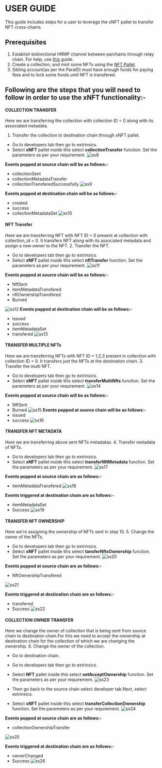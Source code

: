 # USER GUIDE
This guide includes steps for a user to leverage the xNFT pallet to transfer NFT cross-chains

## Prerequisites
1. Establish bidirectional HRMP channel between parchains through relay chain. For help, use [this](https://docs.substrate.io/reference/how-to-guides/parachains/add-hrmp-channels/) guide.
2. Create a collection, and mint some NFTs using the [NFT Pallet](https://github.com/antiers-solutions/xNFT/tree/master/nfts).
3. Sibling account(as per the ParaID) must have enough funds for paying fees and to lock some funds until NFT is transfered.

## Following are the steps that you will need to follow in order to use the xNFT functionality:-
#### **COLLECTION TRANSFER**
Here we are transferring the collection with collection ID = 0 along with its associated metadata. 

1. Transfer the collection to destination chain through xNFT pallet. 
- Go to developers tab then go to extrinsics.
- Select **xNFT** pallet inside this select **collectionTransfer** function. Set the parameters as per your requirement.
![ss8](./assets/12.jpg)

**Events popped at source chain will be as follows:-**
- collectionSent
- collectionMetadataTransfer
- collectionTransferedSuccessfully
![ss9](./assets/13.jpg)

**Events popped at destination chain will be as follows:-**
- created
- success 
- collectionMetadataSet
![ss10](./assets/14.jpg)

#### **NFT Transfer**
Here we are transferring NFT with NFT ID = 0 present at collection with collection_id = 0. It transfers NFT along with its associated metadata and assign a new owner to the NFT. 
2. Transfer the NFT.
- Go to developers tab then go to extrinsics.
- Select **xNFT** pallet inside this select **nftTransfer** function. Set the parameters as per your requirement.
![ss11](./assets/15.jpg)

**Events popped at source chain will be as follows:-**
- NftSent
- itemMetadataTransfered
- nftOwnershipTransfered
- Burned

![ss12](./assets/16.jpg)
**Events popped at destination chain will be as follows:-**
- issued 
- success 
- itemMetadataSet
- transfered
![ss13](./assets/17.jpg)

#### **TRANSFER MULTIPLE NFTs**
Here we are transferring NFTs with NFT ID = 1,2,3 present in collection with collection ID = 0. It transfers just the NFTs at the destination chain.
3. Transfer the multi NFT. 
- Go to developers tab then go to extrinsics.
- Select **xNFT** pallet inside this select **transferMultiNfts** function. Set the parameters as per your requirement.
![ss14](./assets/18.jpg)


**Events popped at source chain will be as follows:-**
- NftSent
- Burned
![ss15](./assets/19.jpg)
**Events popped at source chain will be as follows:-**
- issued 
- success
![ss16](./assets/20.jpg)

#### **TRANSFER NFT METADATA**
Here we are transferring above sent NFTs metadatas. 
4. Transfer metadata of NFTs. 
- Go to developers tab then go to extrinsics.
- Select **xNFT** pallet inside this select **transferNftMetadata** function. Set the parameters as per your requirement.
![ss17](./assets/21.jpg)

**Events popped at source chain are as follows:-**
- itemMetadataTransfered
![ss18](./assets/22.jpg)

**Events triggered at destination chain are as follows:-** 
- itemMetadataSet
- Success
![ss19](./assets/23.jpg)


#### **TRANSFER NFT OWNERSHIP**
Here we're assigning the ownership of NFTs sent in step 10. 
5. Change the owner of the NFTs.
- Go to developers tab then go to extrinsics.
- Select **xNFT** pallet inside this select **tansferNftsOwnership** function. Set the parameters as per your requirement.
![ss20](./assets/24.jpg)

**Events popped at source chain are as follows:-**
- NftOwnershipTransfered
      
![ss21](./assets/25.jpg)

**Events triggered at destination chain are as follows:-** 
- transfered
- Success
![ss22](./assets/26.jpg)


#### **COLLECTION OWNER TRANSFER**
Here we change the owner of collection that is being sent from source chain to destination chain.For this we need to accept the ownership at destination chain for the collection of which we are changing the ownership.
6. Change the owner of the collection.
- Go to destination chain.
- Go to developers tab then go to extrinsics.
- Select **NFT** pallet inside this select **setAcceptOwnership** function. Set the parameters as per your requirement.
![ss23](./assets/27.jpg)

- Then go back to the source chain select developer tab.Next, select extrinsics. 
- Select **xNFT** pallet inside this select **transferCollectionOwnership** function. Set the parameters as per your requirement.
![ss24](./assets/28.jpg)

**Events popped at source chain are as follows:-**
- collectionOwnershipTransfer
      
![ss25](./assets/29.jpg)

**Events triggered at destination chain are as follows:-** 
- ownerChanged
- Success
![ss26](./assets/30.jpg)